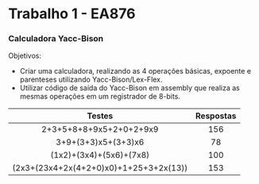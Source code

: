 <h1> Trabalho 1 -  EA876 </h1>
<h3> Calculadora Yacc-Bison</h3>

Objetivos:
- Criar uma calculadora, realizando as 4 operações básicas, expoente e parenteses utilizando Yacc-Bison/Lex-Flex.
- Utilizar código de saída do Yacc-Bison em assembly que realiza as mesmas operações em um registrador de 8-bits.

|Testes  | Respostas |
|:------:|:---------:|
|2+3+5+8+8+9x5+2+0+2+9x9|156|
|3+9+(3+3)x5+(3+3)x6|78|
|(1x2)+(3x4)+(5x6)+(7x8)|100|
|(2x3+(23x4+2x(4+2+0)x0)+1+25+3+2x(13))|153|
